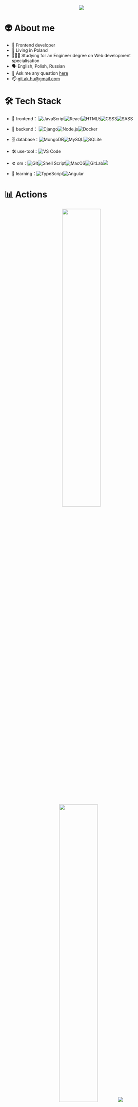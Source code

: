 <h1 align="center">
  <a href="https://git.io/typing-svg">
    <img src="https://readme-typing-svg.herokuapp.com?color=68B587&lines=Hi+there!;I'm+Artem+👋&center=true&size=30">
  </a>
</h1>


# 👽 About me
- 🎨 Frontend developer 
- 📍 Living in Poland
- 🧑🏼‍💻 Studying for an Engineer degree on Web development specialisation
- 🗣 English, Polish, Russian
- 💬 Ask me any question [here](https://github.com/ak-hu/ak-hu/issues)
- 📫 git.ak.hu@gmail.com

# 🛠 Tech Stack

- 👾 frontend： ![JavaScript](https://img.shields.io/badge/-JavaScript-323330?style=flat-circle&logo=javascript&logoColor=F7DF1E)![React](https://img.shields.io/badge/-REACT-blue?style=flat-circle&logo=REACT)![HTML5](https://img.shields.io/badge/-HTML5-E34F26?style=flat-circle&logo=html5&logoColor=white)![CSS3](https://img.shields.io/badge/-CSS3-1572B6?style=flat-circle&logo=css3&logoColor=white)![SASS](https://img.shields.io/badge/-SASS-CC6699?style=flat-circle&logo=SASS&logoColor=white)

- 🚀 backend： ![Django](https://img.shields.io/badge/-Django-092E20?style=flat-circle&logo=django&logoColor=white)![Node.js](https://img.shields.io/badge/-Node.js-green?style=flat-circle&logo=Node.js)![Docker](https://img.shields.io/badge/-Docker-blue?style=flat-circle&logo=Docker&logoColor=white)

- 🗄 database：![MongoDB](https://img.shields.io/badge/-MongoDB-4EA94B?style=flat-circle&logo=MongoDB&logoColor=white)![MySQL](https://img.shields.io/badge/-Mysql-00000F?style=flat-circle&logo=mysql&logoColor=white)![SQLite](https://img.shields.io/badge/SQLite-07405E?style=flat-circle&logo=sqlite&logoColor=white)

- 🛠 use-tool：![VS Code](https://img.shields.io/badge/-VSCode-blue?style=flat-circle&logo=VSCode)

- ⚙️ om：![Git](https://img.shields.io/badge/-Git-E44C30?style=flat-circle&logo=git&logoColor=white)![Shell Script](https://img.shields.io/badge/Shell_Script-121011?style=flat-circle&&logo=gnu-bash&logoColor=white)![MacOS](https://img.shields.io/badge/mac%20os-000000?style=flat-circle&&logo=apple&logoColor=white)![GitLab](https://img.shields.io/badge/-GitLab-330F63?style=flat-circle&logo=GitLab&logoColor=white)![](https://img.shields.io/badge/GitHub-100000?style=flat-circle&&logo=github&logoColor=white)

- 🌱 learning：![TypeScript](https://img.shields.io/badge/-TypeScript-blue?style=flat-circle&logo=typescript&logoColor=white)![Angular](https://img.shields.io/badge/Angular-DD0031?style=flat-circle&logo=Angulars&logoColor=white)


# 📊  Actions 
<p align="center">
  <img height="50%" width="auto" src ="https://github-readme-stats.vercel.app/api?username=ak-hu&show_icons=true&count_private=true&theme=merko&hide_border=true&hide=issues,contribs&bg_color=00000000">
  <img height="50%" width="auto" src ="https://github-readme-stats.vercel.app/api/top-langs/?username=ak-hu&layout=compact&hide_border=true&theme=merko&bg_color=00000000&langs_count=6&hide=jupyter%20notebook,tex,css,php&exclude_repo=Pacman-AI">
  <img src ="https://github-readme-streak-stats.herokuapp.com?user=ak-hu&theme=merko&hide_border=true&background=FFFFFF00">
</p>
